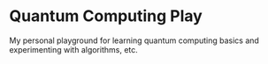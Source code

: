# Quantum Computing Play

My personal playground for learning quantum computing basics and experimenting with algorithms, etc.